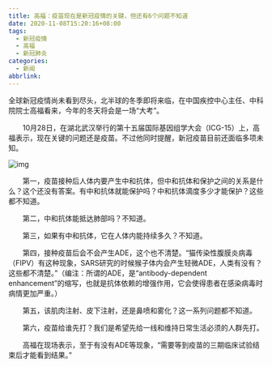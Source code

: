 ```yaml
---
title: 高福：疫苗现在是新冠疫情的关键，但还有6个问题不知道
date: 2020-11-08T15:20:16+08:00
tags:
  - 新冠疫情
  - 高福
  - 新冠肺炎
categories:
  - 新闻
abbrlink:
---
```


全球新冠疫情尚未看到尽头，北半球的冬季即将来临，在中国疾控中心主任、中科院院士高福看来，今年的冬天将会是一场“大考”。

　　10月28日，在湖北武汉举行的第十五届国际基因组学大会（ICG-15）上，高福表示，现在关键的问题还是疫苗。不过他同时提醒，新冠疫苗目前还面临多项未知。

![img](https://cdn.jsdelivr.net/gh/yakeing/Documentation@main/Hexo/images/ade3-kcaeqzx8514376.jpg)

　　第一，疫苗接种后人体内要产生中和抗体，但中和抗体和保护之间的关系是什么？这个还没有答案。有中和抗体就能保护吗？中和抗体滴度多少才能保护？这些都不知道。

　　第二，中和抗体能抵达肺部吗？不知道。

　　第三，如果有中和抗体，它在人体内能持续多久？不知道。

　　第四，接种疫苗后会不会产生ADE，这个也不清楚。“猫传染性腹膜炎病毒（FIPV）有这种现象，SARS研究的时候猴子体内会产生轻微ADE，人类有没有？这些都不清楚。”（编注：所谓的ADE，是“antibody-dependent enhancement”的缩写，也就是抗体依赖的增强作用，它会使得患者在感染病毒时病情更加严重。）

　　第五，该肌肉注射、皮下注射，还是鼻喷和雾化？这一系列问题都不知道。

　　第六，疫苗给谁先打？我们是希望先给一线和维持日常生活必须的人群先打。

　　高福在现场表示，至于有没有ADE等现象，“需要等到疫苗的三期临床试验结束后才能看到结果。”